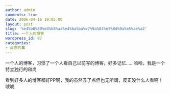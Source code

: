```yaml
---
author: admin
comments: true
date: 2006-04-16 19:05:00
layout: post
slug: '%e4%b8%80%e4%b8%aa%e4%ba%ba%e7%9a%84%e5%8d%9a%e5%ae%a2'
title: 一个人的博客
wordpress_id: 87
categories:
- 蛋疼的事
---
```


一个人的博客，习惯了一个人看自己以前写的博客，好多记忆……哈哈，我是一个特立独行的和尚

看到好多人的博客都好PP啊，我的虽然丑了点但也无所谓，反正没什么人看啊！唬唬
